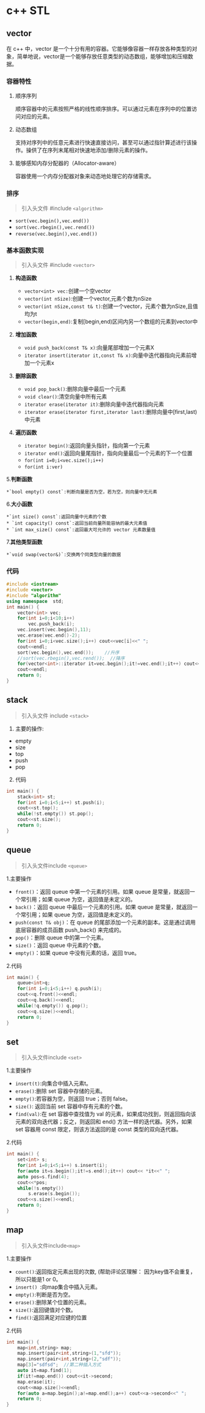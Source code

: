 # c++ STL

## vector

  在 c++ 中，vector 是一个十分有用的容器。它能够像容器一样存放各种类型的对象，简单地说，vector是一个能够存放任意类型的动态数组，能够增加和压缩数据。

### 容器特性

1. 顺序序列

   顺序容器中的元素按照严格的线性顺序排序。可以通过元素在序列中的位置访问对应的元素。
2. 动态数组

   支持对序列中的任意元素进行快速直接访问，甚至可以通过指针算述进行该操作。操供了在序列末尾相对快速地添加/删除元素的操作。
3. 能够感知内存分配器的（Allocator-aware）

   容器使用一个内存分配器对象来动态地处理它的存储需求。

### 排序

> 引入头文件 #include `<algorithm>`

* `sort(vec.begin(),vec.end())`
* `sort(vec.rbegin(),vec.rend())`
* `reverse(vec.begin(),vec.end())`

### 基本函数实现

> 引入头文件 #include `<vector>`

1. **构造函数**

   * `vector<int> vec:`创建一个空vector
   * `vector(int nSize)`:创建一个vector,元素个数为nSize
   * `vector(int nSize,const t& t)`:创建一个vector，元素个数为nSize,且值均为t
   * `vector(begin,end)`:复制[begin,end)区间内另一个数组的元素到vector中
2. **增加函数**

   * `void push_back(const T& x)`:向量尾部增加一个元素X
   * `iterator insert(iterator it,const T& x)`:向量中迭代器指向元素前增加一个元素x
3. **删除函数**

   * `void pop_back()`:删除向量中最后一个元素
   * `void clear()`:清空向量中所有元素
   * `iterator erase(iterator it)`:删除向量中迭代器指向元素
   * `iterator erase(iterator first,iterator last)`:删除向量中[first,last)中元素
4. **遍历函数**

   * `iterator begin()`:返回向量头指针，指向第一个元素
   * `iterator end()`:返回向量尾指针，指向向量最后一个元素的下一个位置
   * `for(int i=0;i<vec.size();i++)`
   * `for(int i:ver)`

5.**判断函数**

    *`bool empty() const`:判断向量是否为空，若为空，则向量中无元素

6.**大小函数**

    *`int size() const`:返回向量中元素的个数
    * `int capacity() const`:返回当前向量所能容纳的最大元素值
    * `int max_size() const`:返回最大可允许的 vector 元素数量值

7.**其他类型函数**

    *`void swap(vector&)`:交换两个同类型向量的数据

### 代码

```c++
#include <iostream>
#include <vector>
#include "algorithm"
using namespace  std;
int main() {
    vector<int> vec;
    for(int i=0;i<10;i++)
        vec.push_back(i);
    vec.insert(vec.begin(),11);
    vec.erase(vec.end()-2);
    for(int i=0;i<vec.size();i++) cout<<vec[i]<<" ";
    cout<<endl;
    sort(vec.begin(),vec.end());    //升序
    //sort(vec.rbegin(),vec.rend());  //降序
    for(vector<int>::iterator it=vec.begin();it!=vec.end();it++) cout<<*it<<" ";
    cout<<endl;
    return 0;
}

```

## stack

> 引入头文件 include `<stack>`

1. 主要的操作:

* empty
* size
* top
* push
* pop

2. 代码

```c++
int main() {
    stack<int> st;
    for(int i=0;i<5;i++) st.push(i);
    cout<<st.top();
    while(!st.empty()) st.pop();
    cout<<st.size();
    return 0;
}
```

## queue

> 引入头文件include `<queue>`

1.主要操作

* `front()`：返回 queue 中第一个元素的引用。如果 queue 是常量，就返回一个常引用；如果 queue 为空，返回值是未定义的。
* `back()`：返回 queue 中最后一个元素的引用。如果 queue 是常量，就返回一个常引用；如果 queue 为空，返回值是未定义的。
* `push(const T& obj)`：在 queue 的尾部添加一个元素的副本。这是通过调用底层容器的成员函数 push_back() 来完成的。
* `pop()`：删除 queue 中的第一个元素。
* `size()`：返回 queue 中元素的个数。
* `empty()`：如果 queue 中没有元素的话，返回 true。

2.代码

```c++
int main() {
    queue<int>q;
    for(int i=0;i<5;i++) q.push(i);
    cout<<q.front()<<endl;
    cout<<q.back()<<endl;
    while(!q.empty()) q.pop();
    cout<<q.size()<<endl;
    return 0;
}
```

## set

> 引入头文件include `<set>`

1.主要操作

* `insert(t)`:向集合中插入元素t。
* `erase()`:删除 set 容器中存储的元素。
* `empty()`:若容器为空，则返回 true；否则 false。
* `size()`:	返回当前 set 容器中存有元素的个数。
* `find(val)`:在 set 容器中查找值为 val 的元素，如果成功找到，则返回指向该元素的双向迭代器；反之，则返回和 end() 方法一样的迭代器。另外，如果 set 容器用 const 限定，则该方法返回的是 const 类型的双向迭代器。

2.代码

```c++
int main() {
    set<int> s;
    for(int i=0;i<5;i++) s.insert(i);
    for(auto it=s.begin();it!=s.end();it++) cout<< *it<<" ";
    auto pos=s.find(4);
    cout<<*pos;
    while(!s.empty())
        s.erase(s.begin());
    cout<<s.size()<<endl;
    return 0;
}
```

## map

> 引入头文件include`<map>`

1.主要操作

* `count()`:返回指定元素出现的次数, (帮助评论区理解： 因为key值不会重复，所以只能是1 or 0。
* `insert() `:向map集合中插入元素。
* `empty()`:判断是否为空。
* `erase()`:删除某个位置的元素。
* `size()`:返回键值对个数。
* `find()`:返回满足对应键的位置

2.代码

```c++
int main() {
    map<int,string> map;
    map.insert(pair<int,string>(1,"sfd"));
    map.insert(pair<int,string>(2,"sdf"));
    map[3]="sdfsd";  //第二种插入方式
    auto it=map.find(1);
    if(it!=map.end()) cout<<it->second;
    map.erase(it);
    cout<<map.size()<<endl;
    for(auto a=map.begin();a!=map.end();a++) cout<<a->second<<" ";
    return 0;
}
```
